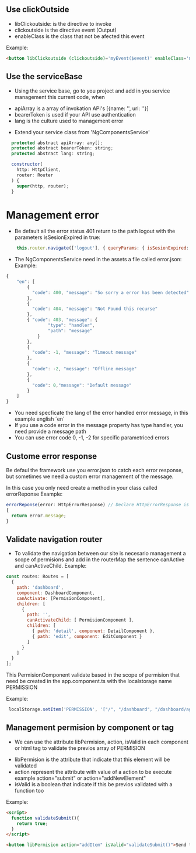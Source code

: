 
## Use clickOutside

- libClickoutside: is the directive to invoke
- clickoutside is the directive event (Output)
- enableClass is the class that not be afected this event

Example:

```html
<button libClickoutside (clickoutside)='myEvent($event)' enableClass='myExceptedClass'></button>
```


## Use the serviceBase

* Using the service base, go to you project and add in you service management this current code,
when

- apiArray is a array of invokation API's [{name: '', url: ''}]
- bearerToken is used if your API use authentication
- lang is the culture used to management error

* Extend your service class from 'NgComponentsService'


```javascript
  protected abstract apiArray: any[];
  protected abstract bearerToken: string;
  protected abstract lang: string;

  constructor(
    http: HttpClient,
    router: Router
  ) {
    super(http, router);
  }
```

# Management error

* Be default all the error status 401 return to the path logout with the parameters isSesionExpired in true:
```javascript
    this.router.navigate(['logout'], { queryParams: { isSesionExpired: true } })
```

* The NgComponentsService need in the assets a file called error.json:
 Example:

```javascript
{
    "en": [
        { 
          "code": 400, "message": "So sorry a error has been detected" 
        },
        { 
          "code": 404, "message": "Not Found this recurse" 
        },
        { "code": 403, "message": {
                "type": "handler",
                "path": "message"
            } 
        },
        {
          "code": -1, "message": "Timeout message"
        },
        { 
          "code": -2, "message": "Offline message"
        },
        {
          "code": 0,"message": "Default message"
        }
    ]
}

```
* You need specficate the lang of the error handled error message, in this example english ´en´
* If you use a code error in the message property has type handler, you need provide a message path
* You can use error code 0, -1, -2 for specific parametriced errors


## Custome error response

Be defaul the framework use you error.json to catch each error response, but sometimes we need a 
custom error management of the message.

In this case you only need create a method in your class called errorReponse
Example:

```javascript
errorReponse(error: HttpErrorResponse) // Declare HttpErrorResponse is not necesary
{
  return error.message;
}
```


## Validate navigation router

* To validate the navigation between our site is necesario management a scope of permisions and add in the routerMap the sentence canActive and canActiveChild.
Example:

```javascript
const routes: Routes = [
  {
    path: 'dashboard',
    component: DashboardComponent,
    canActivate: [PermisionComponent],
    children: [
      {
        path: '',
        canActivateChild: [ PermisionComponent ],
        children: [
          { path: 'detail', component: DetailComponent },
          { path: 'edit', component: EditComponent }
        ]
      }
    ]
  }
];
```


This PermisionComponent validate based in the scope of permision that need be created in the app.component.ts with the localstorage name PERMISSION

Example:

```javascript
 localStorage.setItem('PERMISSION', '["/", "/dashboard", "/dashboard/agregar"]');
```


## Management permision by component or tag

* We can use the attribute libPermision, action, isValid in each component or html tag to validate the previos array of PERMISION
- libPermision is the attribute that indicate that this element will be validated
- action represent the attribute with value of a action to be execute example action="submit"  or action="addNewElement"
- isValid is a boolean that indicate if this be previos validated with a function too

Example:

```html
<script>
  function validateSubmit(){
    return true;
  }
</script>

<button libPermision action="addItem" isValid="validateSubmit()">Send to aproved</button>
```